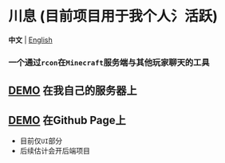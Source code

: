 # 川息 (目前项目用于我个人氵活跃)
**中文** | [English](./doc/README_EN.md)
### 一个通过`rcon`在`Minecraft`服务端与其他玩家聊天的工具

## [DEMO](https://www.magicst.cn/mts/) 在我自己的服务器上
## [DEMO](https://magicstmagoo.github.io/MTS/) 在Github Page上
- 目前仅`UI`部分
- 后续估计会开后端项目
